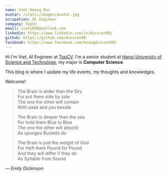 ```yaml
---
name: Viet Hoang Duc
avatar: /static/images/avatar.jpg
occupation: AI Engineer
company: TopCV
email: vietyb00@outlook.com
linkedin: https://www.linkedin.com/in/ducviet00/
github: https://github.com/ducviet00
facebook: https://www.facebook.com/hoangducviet00/
---
```


Hi I'm Viet, AI Engineer at [TopCV](https://www.topcv.vn/).
I'm a senior student at [Hanoi University of Science and Technology](https://en.hust.edu.vn/home), my major is **Computer Science**.

This blog is where I update my life events, my thoughts and knowledges.

Welcome!

> The Brain is wider than the Sky  
> For put them side by side  
> The one the other will contain  
> With ease and you beside
>
> The Brain is deeper than the sea  
> For hold them Blue to Blue  
> The one the other will absorb  
> As sponges Buckets do
>
> The Brain is just the weight of God  
> For Heft them Pound for Pound  
> And they will differ if they do  
> As Syllable from Sound

— <cite>Emily Dickinson</cite>
